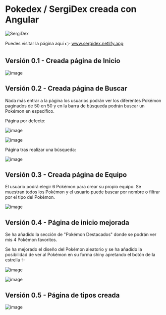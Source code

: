 # Pokedex / SergiDex creada con Angular
![SergiDex](https://github.com/svigild/Sergidex/assets/116498192/2ce11235-c1ec-47a1-a02f-e4184c8ed1b5)

Puedes visitar la página aquí 👉 www.sergidex.netlify.app

## Versión 0.1 - Creada página de Inicio

![image](https://github.com/svigild/Sergidex/assets/116498192/af88c6e9-7121-4c9c-b439-8dcfe968ac13)


## Versión 0.2 - Creada página de Buscar
Nada más entrar a la página los usuarios podrán ver los diferentes Pokémon paginados de 50 en 50 y en la barra de búsqueda podrán buscar un Pokémon en específico.

Página por defecto:

![image](https://github.com/svigild/Sergidex/assets/116498192/1c5a1579-85c3-4de2-825c-84a6be2e8e54)

![image](https://github.com/svigild/Sergidex/assets/116498192/22195946-e437-4d01-aa19-9c0cbe545304)

Página tras realizar una búsqueda:

![image](https://github.com/svigild/Sergidex/assets/116498192/11ad523e-5a2b-44b1-b01a-0de2bc14481f)



## Versión 0.3 - Creada página de Equipo
El usuario podrá elegir 6 Pokémon para crear su propio equipo. Se muestran todos los Pokémon y el usuario puede buscar por nombre o filtrar por el tipo del Pokémon.

![image](https://github.com/svigild/Sergidex/assets/116498192/7339e53d-7c6a-4aff-a745-e2d6237a7662)



## Versión 0.4 - Página de inicio mejorada

Se ha añadido la sección de "Pokémon Destacados" donde se podrán ver mis 4 Pokémon favoritos.

Se ha mejorado el diseño del Pokémon aleatorio y se ha añadido la posibilidad de ver al Pokémon en su forma shiny apretando el botón de la estrella ✨

![image](https://github.com/svigild/Sergidex/assets/116498192/22d8f060-c9d5-42b8-9344-6b66ce27aa32)

![image](https://github.com/svigild/Sergidex/assets/116498192/d27dce1a-4b4e-43bc-931e-e63bd098bc51)


## Versión 0.5 - Página de tipos creada
![image](https://github.com/svigild/Sergidex/assets/116498192/d0cedce8-5da2-445f-b687-46c6f1fa7248)






